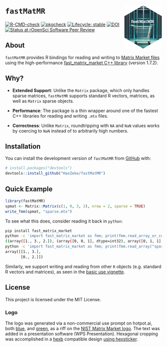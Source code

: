 
# `fastMatMR` <img src="man/figures/logo.png" align="right" height="139" alt="" />

<!-- badges: start -->

[![R-CMD-check](https://github.com/HaoZeke/fastMatMR/actions/workflows/R-CMD-check.yaml/badge.svg)](https://github.com/HaoZeke/fastMatMR/actions/workflows/R-CMD-check.yaml)
[![pkgcheck](https://github.com/HaoZeke/fastMatMR/workflows/pkgcheck/badge.svg)](https://github.com/HaoZeke/fastMatMR/actions?query=workflow%3Apkgcheck)
[![Lifecycle:
stable](https://img.shields.io/badge/lifecycle-stable-brightgreen.svg)](https://lifecycle.r-lib.org/articles/stages.html#stable)
[![DOI](https://zenodo.org/badge/685246044.svg)](https://zenodo.org/badge/latestdoi/685246044)
[![Status at rOpenSci Software Peer
Review](https://badges.ropensci.org/606_status.svg)](https://github.com/ropensci/software-review/issues/606)
<!-- badges: end -->

## About

`fastMatMR` provides R bindings for reading and writing to [Matrix
Market files](https://math.nist.gov/MatrixMarket/formats.html) using the
high-performance [fast_matrix_market C++
library](https://github.com/alugowski/fast_matrix_market) (version
1.7.2).

## Why?

- **Extended Support**: Unlike the `Matrix` package, which only handles
  sparse matrices, `fastMatMR` supports standard R vectors, matrices, as
  well as `Matrix` sparse objects.

- **Performance**: The package is a thin wrapper around one of the
  fastest C++ libraries for reading and writing `.mtx` files.

- **Correctness**: Unlike `Matrix`, roundtripping with `NA` and `NaN`
  values works by coercing to `NaN` instead of to arbitrarily high
  numbers.

## Installation

You can install the development version of `fastMatMR` from
[GitHub](https://github.com/) with:

``` r
# install.packages("devtools")
devtools::install_github("HaoZeke/fastMatMR")
```

## Quick Example

``` r
library(fastMatMR)
spmat <- Matrix::Matrix(c(1, 0, 3, 2), nrow = 2, sparse = TRUE)
write_fmm(spmat, "sparse.mtx")
```

To see what this does, consider reading it back in `python`:

``` bash
pip install fast_matrix_market
python -c 'import fast_matrix_market as fmm; print(fmm.read_array_or_coo("sparse.mtx"))'
((array([1., 3., 2.]), (array([0, 0, 1], dtype=int32), array([0, 1, 1], dtype=int32))), (2, 2))
python -c 'import fast_matrix_market as fmm; print(fmm.read_array("sparse.mtx"))'
array([[1., 3.],
       [0., 2.]])
```

Similarly, we support writing and reading from other `R` objects
(e.g. standard R vectors and matrices), as seen in the [basic use
vignette](https://haozeke.github.io/fastMatMR/articles/basic_usage.html).

## License

This project is licensed under the MIT License.

### Logo

The logo was generated via a non-commercial use prompt on hotpot.ai,
both [blue](https://hotpot.ai/s/art-generator/8-TNiwRilbBFnQHwK), and
[green](https://hotpot.ai/s/art-generator/8-E2dBngG5nRiwCeL), as a riff
on the [NIST Matrix Market logo](https://math.nist.gov/MatrixMarket/).
The text was added in a presentation software (WPS Presentation).
Hexagonal cropping was accomplished in a [hexb](http://hexb.in/)
compatible design [using
hexsticker](https://github.com/fridex/hexsticker).
